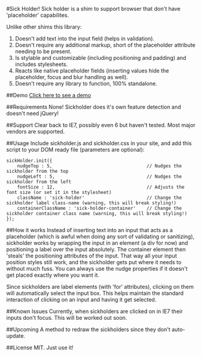 #Sick Holder!
Sick holder is a shim to support browser that don't have 'placeholder' capabilites. 

Unlike other shims this library:

1. Doesn't add text into the input field (helps in validation).
2. Doesn't require any additional markup, short of the placeholder attribute needing to be present.
3. Is stylable and customizable (including positioning and padding) and includes stylesheets.
4. Reacts like native placeholder fields (inserting values hide the placeholder, focus and blur handling as well).
5. Doesn't require any library to function, 100% standalone.

##Demo
[Click here to see a demo](http://demos.joelgriffith.net/sickholder.html "Sickholder Demo")

##Requirements
None! Sickholder does it's own feature detection and doesn't need jQuery!

##Support
Clear back to IE7, possibly even 6 but haven't tested. Most major vendors are supported.

##Usage
Include sickholder.js and sickholder.css in your site, and add this script to your DOM ready file (parameters are optional):

    sickHolder.init({
        nudgeTop : 5,                                   // Nudges the sickholder from the top
        nudgeLeft : 5,                                  // Nudges the sickholder from the left
        fontSize : 12,                                  // Adjusts the font size (or set it in the stylesheet)
        className : 'sick-holder'                       // Change the sickholder label class-name (warning, this will break styling!)
        containerClassName : 'sick-holder-container'    // Change the sickholder container class name (warning, this will break styling!)
    });

##How it works
Instead of inserting text into an input that acts as a placeholder (which is awful when doing any sort of validating or sanitizing), sickholder works by wrapping the input in an element (a div for now) and positioning a label over the input absolutely. The container element then 'steals' the positioning attributes of the input. That way all your input position styles still work, and the sickholder gets put where it needs to without much fuss. You can always use the nudge properties if it doesn't get placed exactly where you want it.

Since sickholders are label elements (with 'for' attributes), clicking on them will automatically select the input box. This helps maintain the standard interaction of clicking on an input and having it get selected. 

##Known Issues
Currently, when sickholders are clicked on in IE7 their inputs don't focus. This will be worked out soon.

##Upcoming
A method to redraw the sickholders since they don't auto-update.

##License
MIT. Just use it!